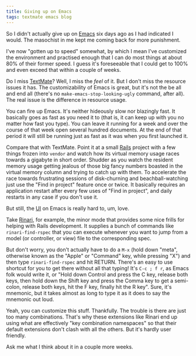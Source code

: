 ```yaml
---
title: Giving up on Emacs
tags: textmate emacs blog
---
```


So I didn't actually give up on [Emacs](/wiki/Emacs) six days ago as I had indicated I would. The masochist in me kept me coming back for more punishment.

I've now "gotten up to speed" somewhat, by which I mean I've customized the environment and practised enough that I can do most things at about 80% of their former speed. I guess it's foreseeable that I could get to 100% and even exceed that within a couple of weeks.

Do I miss [TextMate](/wiki/TextMate)? Well, I miss the *feel* of it. But I don't miss the resource issues it has. The customizability of Emacs is great, but it's not the be all and end all (there's no `make-emacs-stop-looking-ugly` command, after all). The real issue is the difference in resource usage.

You can fire up Emacs. It's neither hideously slow nor blazingly fast. It basically goes as fast as you need it to (that is, it can keep up with you no matter how fast you type). You can leave it running for a week and over the course of that week open several hundred documents. At the end of that period it will still be running just as fast as it was when you first launched it.

Compare that with TextMate. Point it at a small [Rails](/wiki/Rails) project with a few things frozen into `vendor` and watch how its virtual memory usage races towards a gigabyte in short order. Shudder as you watch the resident memory usage getting jealous of those big fancy numbers boasted in the virtual memory column and trying to catch up with them. To accelerate the race towards frustrating sessions of disk-churning and beachball-watching just use the "Find in project" feature once or twice. It basically requires an application restart after every few uses of "Find in project", and daily restarts in any case if you don't use it.

But still, the [UI](/wiki/UI) on Emacs is really hard to, um, love.

Take [Rinari](/wiki/Rinari), for example, the minor mode that provides some nice frills for helping with Rails development. It supplies a bunch of commands like `rinari-find-rspec` that you can execute whenever you want to jump from a model (or controller, or view) file to the corresponding spec.

But don't worry, you don't actually have to do a `M-x` (hold down "meta", otherwise known as the "Apple" or "Command" key, while pressing "X") and then type `rinari-find-rspec` and hit RETURN. There's an easy to use shortcut for you to get there without all that typing! It's `C-c ; f r`, as Emacs folk would write it, or "Hold down Control and press the C key, release both keys, then hold down the Shift key and press the Comma key to get a semi-colon, release both keys, hit the F key, finally hit the R key". Sure, it's mnemonic, but it takes almost as long to type it as it does to say the mnemonic out loud.

Yeah, you can customize this stuff. Thankfully. The trouble is there are just too many combinations. That's why these extensions like Rinari end up using what are effectively "key combination namespaces" so that their default extensions don't clash with all the others. But it's hardly user friendly.

Ask me what I think about it in a couple more weeks.
